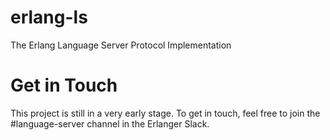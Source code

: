 # erlang-ls
The Erlang Language Server Protocol Implementation

# Get in Touch
This project is still in a very early stage. To get in touch, feel free to join the #language-server channel in the Erlanger Slack.
